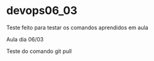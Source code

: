 # devops06_03

Teste feito para testar os comandos aprendidos em aula


Aula dia 06/03


Teste do comando git pull



